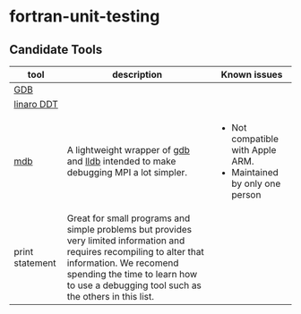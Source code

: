 # fortran-unit-testing

## Candidate Tools

| tool | description | Known issues |
| ---- | ----------- | ------------ |
| [GDB](https://www.sourceware.org/gdb/) | | <ul></ul>  |
| [linaro DDT](https://www.linaroforge.com/linaroDdt/) | | <ul></ul>  |
| [mdb](https://github.com/TomMelt/mdb) | A lightweight wrapper of [gdb](https://www.sourceware.org/gdb/) and [lldb](https://lldb.llvm.org/) intended to make debugging MPI a lot simpler. | <ul><li>Not compatible with Apple ARM.</li><li>Maintained by only one person</li></ul> |
| print statement | Great for small programs and simple problems but provides very limited information and requires recompiling to alter that information. We recomend spending the time to learn how to use a debugging tool such as the others in this list. | <ul></ul>  |

